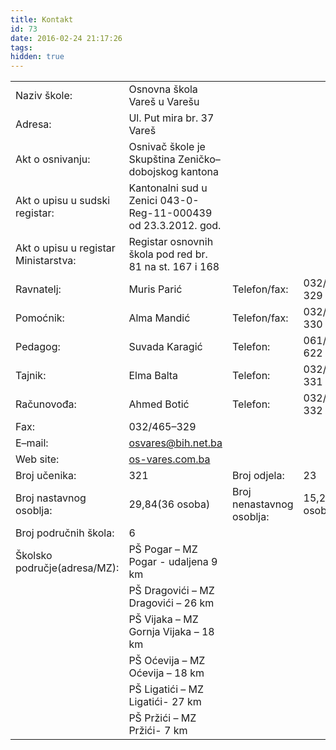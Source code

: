 ```yaml
---
title: Kontakt
id: 73
date: 2016-02-24 21:17:26
tags:
hidden: true
---
```


<div class="tableresponsive"><table><tr><td>Naziv škole: </td><td>Osnovna škola Vareš u Varešu</td><td></td><td></td></tr><tr><td>Adresa: </td><td>Ul. Put mira br. 37 Vareš</td><td></td><td></td></tr><tr><td>Akt o osnivanju: </td><td>Osnivač škole je Skupština Zeničko–dobojskog kantona</td><td></td><td></td></tr><tr><td>Akt o upisu u sudski registar: </td><td>Kantonalni sud u Zenici 043-0-Reg-11-000439 od 23.3.2012. god.</td><td></td><td></td></tr><tr><td>Akt o upisu u registar Ministarstva: </td><td>Registar osnovnih škola pod red br. 81 na st. 167 i 168</td><td></td><td></td></tr><tr><td>Ravnatelj: </td><td>Muris Parić</td><td>Telefon/fax: </td><td>032/465-329</td></tr><tr><td>Pomoćnik: </td><td>Alma Mandić</td><td>Telefon/fax: </td><td>032/465-330</td></tr><tr><td>Pedagog: </td><td>Suvada Karagić</td><td>Telefon: </td><td>061/819-622</td></tr><tr><td>Tajnik: </td><td>Elma Balta</td><td>Telefon: </td><td>032/465-331</td></tr><tr><td>Računovođa: </td><td>Ahmed Botić</td><td>Telefon: </td><td>032/465-332</td></tr><tr><td>Fax: </td><td>032/465–329</td><td></td><td></td></tr><tr><td>E–mail: </td><td><a href="mailto:osvares@bih.net.ba">osvares@bih.net.ba</a></td><td></td><td></td></tr><tr><td>Web site: </td><td><a href="https://os-vares.com.ba">os-vares.com.ba</a></td><td></td><td></td></tr><tr><td>Broj učenika: </td><td>321</td><td>Broj odjela: </td><td>23</td></tr><tr><td>Broj nastavnog osoblja: </td><td>29,84(36 osoba)</td><td>Broj nenastavnog osoblja: </td><td>15,2 (18 osoba)</td></tr><tr><td>Broj područnih škola: </td><td>6</td><td></td><td></td></tr><tr><td>Školsko područje(adresa/MZ): </td><td>PŠ Pogar – MZ Pogar - udaljena 9 km</td><td></td><td></td></tr><tr><td></td><td>PŠ Dragovići – MZ Dragovići – 26 km</td><td></td><td></td></tr><tr><td></td><td>PŠ Vijaka – MZ Gornja Vijaka – 18 km</td><td></td><td></td></tr><tr><td></td><td>PŠ Oćevija – MZ Oćevija – 18 km</td><td></td><td></td></tr><tr><td></td><td>PŠ Ligatići – MZ Ligatići- 27 km</td><td></td><td></td></tr><tr><td></td><td>PŠ Pržići – MZ Pržići- 7 km</td><td></td><td></td></tr></table></div>